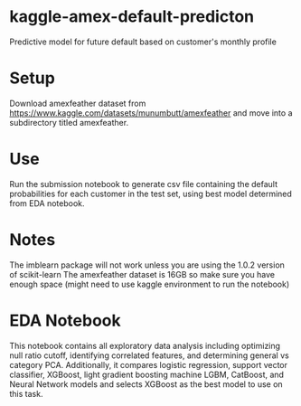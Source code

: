 # kaggle-amex-default-predicton
Predictive model for future default based on customer's monthly profile

# Setup
Download amexfeather dataset from https://www.kaggle.com/datasets/munumbutt/amexfeather and move into a subdirectory titled amexfeather.

# Use
Run the submission notebook to generate csv file containing the default probabilities for each customer in the test set, using best model determined from EDA notebook.

# Notes
The imblearn package will not work unless you are using the 1.0.2 version of scikit-learn
The amexfeather dataset is 16GB so make sure you have enough space (might need to use kaggle environment to run the notebook)

# EDA Notebook
This notebook contains all exploratory data analysis including optimizing null ratio cutoff, identifying correlated features, and determining general vs category PCA. Additionally, it compares logistic regression, support vector classifier, XGBoost, light gradient boosting machine LGBM, CatBoost, and Neural Network models and selects XGBoost as the best model to use on this task.
